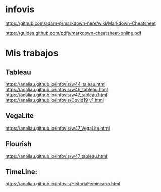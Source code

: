 # infovis
https://github.com/adam-p/markdown-here/wiki/Markdown-Cheatsheet

https://guides.github.com/pdfs/markdown-cheatsheet-online.pdf

# Mis trabajos
## Tableau
https://analiau.github.io/infovis/w44_taleau.html 
</br>
https://analiau.github.io/infovis/w46_tableau.html
</br>
https://analiau.github.io/infovis/w47_tableau.html
</br>
https://analiau.github.io/infovis/Covid19_v1.html

## VegaLite
https://analiau.github.io/infovis/w47_VegaLite.html

## Flourish
https://analiau.github.io/infovis/w47_tableau.html

## TimeLine:
https://analiau.github.io/infovis/HistoriaFeminismo.html
